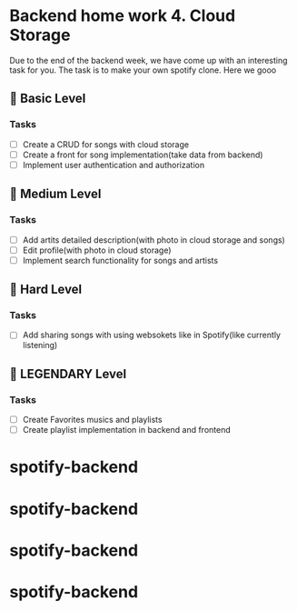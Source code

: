 # Backend home work 4. Cloud Storage

Due to the end of the backend week, we have come up with an interesting task for
you. The task is to make your own spotify clone. Here we gooo

## 🥉 Basic Level

### Tasks

- [ ] Create a CRUD for songs with cloud storage
- [ ] Create a front for song implementation(take data from backend)
- [ ] Implement user authentication and authorization

## 🥈 Medium Level

### Tasks

- [ ] Add artits detailed description(with photo in cloud storage and songs)
- [ ] Edit profile(with photo in cloud storage)
- [ ] Implement search functionality for songs and artists

## 🥇 Hard Level

### Tasks

- [ ] Add sharing songs with using websokets like in Spotify(like currently
      listening)

## 🦅 LEGENDARY Level

### Tasks

- [ ] Create Favorites musics and playlists
- [ ] Create playlist implementation in backend and frontend
# spotify-backend
# spotify-backend
# spotify-backend
# spotify-backend
